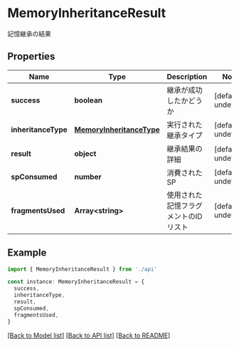 # MemoryInheritanceResult

記憶継承の結果

## Properties

| Name                | Type                                                  | Description                          | Notes                  |
| ------------------- | ----------------------------------------------------- | ------------------------------------ | ---------------------- |
| **success**         | **boolean**                                           | 継承が成功したかどうか               | [default to undefined] |
| **inheritanceType** | [**MemoryInheritanceType**](MemoryInheritanceType.md) | 実行された継承タイプ                 | [default to undefined] |
| **result**          | **object**                                            | 継承結果の詳細                       | [default to undefined] |
| **spConsumed**      | **number**                                            | 消費されたSP                         | [default to undefined] |
| **fragmentsUsed**   | **Array&lt;string&gt;**                               | 使用された記憶フラグメントのIDリスト | [default to undefined] |

## Example

```typescript
import { MemoryInheritanceResult } from './api'

const instance: MemoryInheritanceResult = {
  success,
  inheritanceType,
  result,
  spConsumed,
  fragmentsUsed,
}
```

[[Back to Model list]](../README.md#documentation-for-models) [[Back to API list]](../README.md#documentation-for-api-endpoints) [[Back to README]](../README.md)
